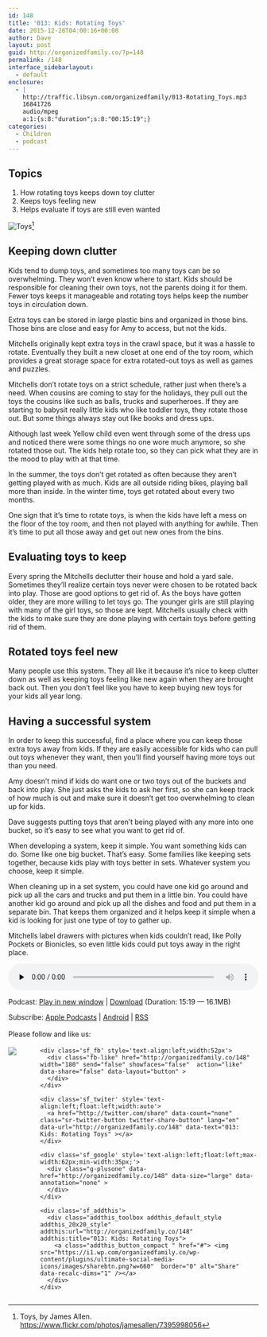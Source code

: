 ```yaml
---
id: 148
title: '013: Kids: Rotating Toys'
date: 2015-12-28T04:00:16+00:00
author: Dave
layout: post
guid: http://organizedfamily.co/?p=148
permalink: /148
interface_sidebarlayout:
  - default
enclosure:
  - |
    http://traffic.libsyn.com/organizedfamily/013-Rotating_Toys.mp3
    16841726
    audio/mpeg
    a:1:{s:8:"duration";s:8:"00:15:19";}
categories:
  - Children
  - podcast
---
```

## Topics

  1. How rotating toys keeps down toy clutter
  2. Keeps toys feeling new
  3. Helps evaluate if toys are still even wanted

<img src="https://i0.wp.com/organizedfamily.co/wp-content/uploads/2015/12/toys_by_james_allen.jpg?w=660" alt="Toys" data-recalc-dims="1" />[^1] 

## Keeping down clutter

Kids tend to dump toys, and sometimes too many toys can be so overwhelming. They won&#8217;t even know where to start. Kids should be responsible for cleaning their own toys, not the parents doing it for them. Fewer toys keeps it manageable and rotating toys helps keep the number toys in circulation down.

Extra toys can be stored in large plastic bins and organized in those bins. Those bins are close and easy for Amy to access, but not the kids.

Mitchells originally kept extra toys in the crawl space, but it was a hassle to rotate. Eventually they built a new closet at one end of the toy room, which provides a great storage space for extra rotated-out toys as well as games and puzzles.

Mitchells don&#8217;t rotate toys on a strict schedule, rather just when there&#8217;s a need. When cousins are coming to stay for the holidays, they pull out the toys the cousins like such as balls, trucks and superheroes. If they are starting to babysit really little kids who like toddler toys, they rotate those out. But some things always stay out like books and dress ups.

Although last week Yellow child even went through some of the dress ups and noticed there were some things no one wore much anymore, so she rotated those out. The kids help rotate too, so they can pick what they are in the mood to play with at that time.

In the summer, the toys don&#8217;t get rotated as often because they aren&#8217;t getting played with as much. Kids are all outside riding bikes, playing ball more than inside. In the winter time, toys get rotated about every two months.

One sign that it&#8217;s time to rotate toys, is when the kids have left a mess on the floor of the toy room, and then not played with anything for awhile. Then it&#8217;s time to put all those away and get out new ones from the bins.

## Evaluating toys to keep

Every spring the Mitchells declutter their house and hold a yard sale. Sometimes they&#8217;ll realize certain toys never were chosen to be rotated back into play. Those are good options to get rid of. As the boys have gotten older, they are more willing to let toys go. The younger girls are still playing with many of the girl toys, so those are kept. Mitchells usually check with the kids to make sure they are done playing with certain toys before getting rid of them.

## Rotated toys feel new

Many people use this system. They all like it because it&#8217;s nice to keep clutter down as well as keeping toys feeling like new again when they are brought back out. Then you don&#8217;t feel like you have to keep buying new toys for your kids all year long.

## Having a successful system

In order to keep this successful, find a place where you can keep those extra toys away from kids. If they are easily accessible for kids who can pull out toys whenever they want, then you&#8217;ll find yourself having more toys out than you need.

Amy doesn&#8217;t mind if kids do want one or two toys out of the buckets and back into play. She just asks the kids to ask her first, so she can keep track of how much is out and make sure it doesn&#8217;t get too overwhelming to clean up for kids.

Dave suggests putting toys that aren&#8217;t being played with any more into one bucket, so it&#8217;s easy to see what you want to get rid of.

When developing a system, keep it simple. You want something kids can do. Some like one big bucket. That&#8217;s easy. Some families like keeping sets together, because kids play with toys better in sets. Whatever system you choose, keep it simple.

When cleaning up in a set system, you could have one kid go around and pick up all the cars and trucks and put them in a little bin. You could have another kid go around and pick up all the dishes and food and put them in a separate bin. That keeps them organized and it helps keep it simple when a kid is looking for just one type of toy to gather up.

Mitchells label drawers with pictures when kids couldn&#8217;t read, like Polly Pockets or Bionicles, so even little kids could put toys away in the right place.

[^1]:    
    Toys, by James Allen. https://www.flickr.com/photos/jamesallen/7395998056

<div class="powerpress_player" id="powerpress_player_5335">
  <audio class="wp-audio-shortcode" id="audio-148-15" preload="none" style="width: 100%;" controls="controls"><source type="audio/mpeg" src="http://traffic.libsyn.com/organizedfamily/013-Rotating_Toys.mp3?_=15" /><a href="http://traffic.libsyn.com/organizedfamily/013-Rotating_Toys.mp3">http://traffic.libsyn.com/organizedfamily/013-Rotating_Toys.mp3</a></audio>
</div>

<p class="powerpress_links powerpress_links_mp3">
  Podcast: <a href="http://traffic.libsyn.com/organizedfamily/013-Rotating_Toys.mp3" class="powerpress_link_pinw" target="_blank" title="Play in new window" onclick="return powerpress_pinw('http://organizedfamily.co/?powerpress_pinw=148-podcast');" rel="nofollow">Play in new window</a> | <a href="http://traffic.libsyn.com/organizedfamily/013-Rotating_Toys.mp3" class="powerpress_link_d" title="Download" rel="nofollow" download="013-Rotating_Toys.mp3">Download</a> (Duration: 15:19 &#8212; 16.1MB)
</p>

<p class="powerpress_links powerpress_subscribe_links">
  Subscribe: <a href="https://itunes.apple.com/us/podcast/organized-family/id1047979605?mt=2&ls=1#episodeGuid=http%3A%2F%2Forganizedfamily.co%2F%3Fp%3D148" class="powerpress_link_subscribe powerpress_link_subscribe_itunes" title="Subscribe on Apple Podcasts" rel="nofollow">Apple Podcasts</a> | <a href="http://subscribeonandroid.com/organizedfamily.co/feed/podcast" class="powerpress_link_subscribe powerpress_link_subscribe_android" title="Subscribe on Android" rel="nofollow">Android</a> | <a href="http://organizedfamily.co/feed/podcast" class="powerpress_link_subscribe powerpress_link_subscribe_rss" title="Subscribe via RSS" rel="nofollow">RSS</a>
</p>

<div class='sfsi_Sicons' style='width: 100%; display: inline-block; vertical-align: middle; text-align:left'>
  <div style='margin:0px 8px 0px 0px; line-height: 24px'>
    <span>Please follow and like us:</span>
  </div>
  
  <div class='sfsi_socialwpr'>
    <div class='sf_subscrbe' style='text-align:left;float:left;width:64px'>
      <a href="http://www.specificfeeds.com/widget/emailsubscribe/MTc5ODgx/OA==/" target="_blank"><img src="https://i2.wp.com/organizedfamily.co/wp-content/plugins/ultimate-social-media-icons/images/follow_subscribe.png?w=660" data-recalc-dims="1" /></a>
    </div>
    
    <div class='sf_fb' style='text-align:left;width:52px'>
      <div class="fb-like" href="http://organizedfamily.co/148" width="180" send="false" showfaces="false"  action="like" data-share="false" data-layout="button" >
      </div>
    </div>
    
    <div class='sf_twiter' style='text-align:left;float:left;width:auto'>
      <a href="http://twitter.com/share" data-count="none" class="sr-twitter-button twitter-share-button" lang="en" data-url="http://organizedfamily.co/148" data-text="013: Kids: Rotating Toys" ></a>
    </div>
    
    <div class='sf_google' style='text-align:left;float:left;max-width:62px;min-width:35px;'>
      <div class="g-plusone" data-href="http://organizedfamily.co/148" data-size="large" data-annotation="none" >
      </div>
    </div>
    
    <div class='sf_addthis'>
      <div class="addthis_toolbox addthis_default_style addthis_20x20_style" addthis:url="http://organizedfamily.co/148" addthis:title="013: Kids: Rotating Toys">
        <a class="addthis_button_compact " href="#"> <img src="https://i1.wp.com/organizedfamily.co/wp-content/plugins/ultimate-social-media-icons/images/sharebtn.png?w=660"  border="0" alt="Share" data-recalc-dims="1" /></a>
      </div>
    </div>
  </div>
</div>